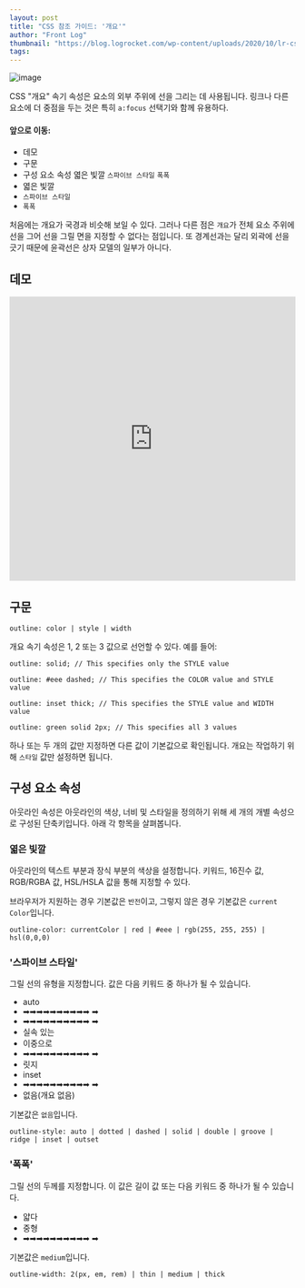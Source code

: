```yaml
---
layout: post
title: "CSS 참조 가이드: '개요'"
author: "Front Log"
thumbnail: "https://blog.logrocket.com/wp-content/uploads/2020/10/lr-css-reference-guide-outline-nocdn.png"
tags: 
---
```



![image](https://i1.wp.com/blog.logrocket.com/wp-content/uploads/2020/10/lr-css-reference-guide-outline-nocdn.png?fit=730%2C487&ssl=1)

CSS "개요" 속기 속성은 요소의 외부 주위에 선을 그리는 데 사용됩니다. 링크나 다른 요소에 더 중점을 두는 것은 특히 `a:focus` 선택기와 함께 유용하다.

#### 앞으로 이동:

- 데모
- 구문
- 구성 요소 속성
엷은 빛깔
`스파이브 스타일`
`폭폭`
- 엷은 빛깔
- `스파이브 스타일`
- `폭폭`

처음에는 개요가 국경과 비슷해 보일 수 있다. 그러나 다른 점은 `개요`가 전체 요소 주위에 선을 그어 선을 그릴 면을 지정할 수 없다는 점입니다. 또 경계선과는 달리 외곽에 선을 긋기 때문에 윤곽선은 상자 모델의 일부가 아니다.

## 데모

<div class="cp_embed_wrapper"><iframe allowfullscreen="true" allowpaymentrequest="true" allowtransparency="true" class="cp_embed_iframe " frameborder="0" height="500" width="100%" name="cp_embed_1" scrolling="no" src="https://codepen.io/kaperskyguru/embed/LYZNevy?height=500&amp;theme-id=dark&amp;default-tab=css%2Cresult&amp;user=kaperskyguru&amp;slug-hash=LYZNevy&amp;pen-title=CSS%20Outline%20Example&amp;name=cp_embed_1" style="width: 100%; overflow:hidden; display:block;" title="CSS Outline Example" loading="lazy" id="cp_embed_LYZNevy"></iframe></div>

## 구문

```undefined
outline: color | style | width
```

개요 속기 속성은 1, 2 또는 3 값으로 선언할 수 있다. 예를 들어:

```undefined
outline: solid; // This specifies only the STYLE value

outline: #eee dashed; // This specifies the COLOR value and STYLE value

outline: inset thick; // This specifies the STYLE value and WIDTH value

outline: green solid 2px; // This specifies all 3 values
```

하나 또는 두 개의 값만 지정하면 다른 값이 기본값으로 확인됩니다. 개요는 작업하기 위해 `스타일` 값만 설정하면 됩니다.

## 구성 요소 속성

아웃라인 속성은 아웃라인의 색상, 너비 및 스타일을 정의하기 위해 세 개의 개별 속성으로 구성된 단축키입니다. 아래 각 항목을 살펴봅니다.

### 엷은 빛깔

아웃라인의 텍스트 부분과 장식 부분의 색상을 설정합니다. 키워드, 16진수 값, RGB/RGBA 값, HSL/HSLA 값을 통해 지정할 수 있다.

브라우저가 지원하는 경우 기본값은 `반전`이고, 그렇지 않은 경우 기본값은 `current Color`입니다.

```undefined
outline-color: currentColor | red | #eee | rgb(255, 255, 255) | hsl(0,0,0)
```

### '스파이브 스타일'

그릴 선의 유형을 지정합니다. 값은 다음 키워드 중 하나가 될 수 있습니다.

- auto
- ➡➡➡➡➡➡➡➡➡➡ ➡
- ➡➡➡➡➡➡➡➡➡➡ ➡
- 실속 있는
- 이중으로
- ➡➡➡➡➡➡➡➡➡➡ ➡
- 릿지
- inset
- ➡➡➡➡➡➡➡➡➡➡ ➡
- 없음(개요 없음)

기본값은 `없음`입니다.

```undefined
outline-style: auto | dotted | dashed | solid | double | groove | ridge | inset | outset
```

### '폭폭'

그릴 선의 두께를 지정합니다. 이 값은 길이 값 또는 다음 키워드 중 하나가 될 수 있습니다.

- 얇다
- 중형
- ➡➡➡➡➡➡➡➡➡➡ ➡

기본값은 `medium`입니다.

```undefined
outline-width: 2(px, em, rem) | thin | medium | thick
```